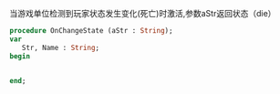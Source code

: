
当游戏单位检测到玩家状态发生变化(死亡)时激活,参数aStr返回状态（die）

```pascal
procedure OnChangeState (aStr : String);
var
   Str, Name : String;
begin
   

end;
```

